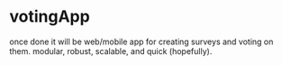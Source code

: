 # votingApp
once done it will be web/mobile app for creating surveys and voting on them. modular, robust, scalable, and quick (hopefully).
